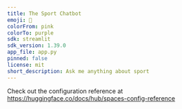 ```yaml
---
title: The Sport Chatbot
emoji: 🚀
colorFrom: pink
colorTo: purple
sdk: streamlit
sdk_version: 1.39.0
app_file: app.py
pinned: false
license: mit
short_description: Ask me anything about sport
---
```


Check out the configuration reference at https://huggingface.co/docs/hub/spaces-config-reference
